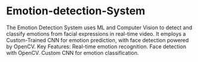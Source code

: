# Emotion-detection-System
The Emotion Detection System uses ML and Computer Vision to detect and classify emotions from facial expressions in real-time video. It employs a Custom-Trained CNN for emotion prediction, with face detection powered by OpenCV.  Key Features:  Real-time emotion recognition. Face detection with OpenCV. Custom CNN for emotion classification.
